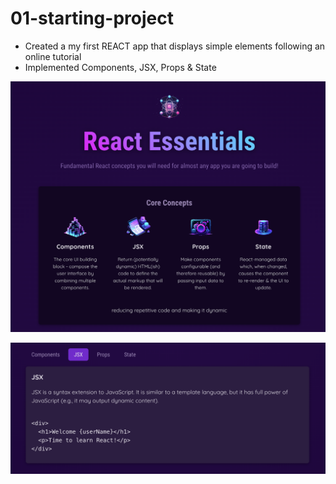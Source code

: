 # 01-starting-project

- Created a my first REACT app that displays simple elements following an online tutorial
- Implemented Components, JSX, Props & State

![plot](./01-starting-project/src/assets/screenshot1.png)

![plot](./01-starting-project/src/assets/screenshot2.png)
